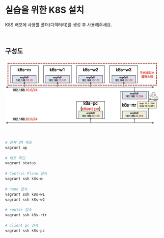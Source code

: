 # 실습을 위한 K8S 설치
K8S 배포에 사용할 폴더(디렉터리)를 생성 후 사용해주세요.

<br />

## 구성도
![ClusterIP_구성도](./clusterIP.png)

<br />

```sh
# 전체 VM 배포
vagrant up

# 배포 확인
vagrant status

# Control Plane 접속
vagrant ssh k8s-m

# node 접속
vagrant ssh k8s-w1
vagrant ssh k8s-w2

# router 접속
vagrant ssh k8s-rtr

# client pc 접속
vagrant ssh k8s-pc
```